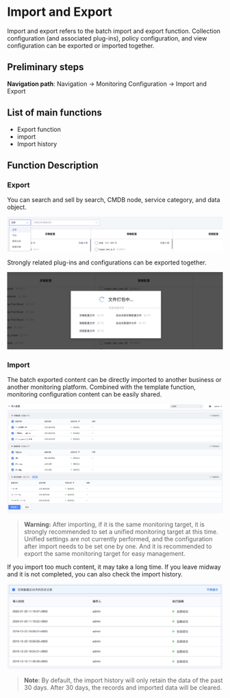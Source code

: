 # Import and Export

Import and export refers to the batch import and export function. Collection configuration (and associated plug-ins), policy configuration, and view configuration can be exported or imported together.

## Preliminary steps

**Navigation path**: Navigation → Monitoring Configuration → Import and Export

## List of main functions

* Export function
* import
* Import history

## Function Description

### Export

You can search and sell by search, CMDB node, service category, and data object.

![-w2021](media/15799556373058.jpg)

Strongly related plug-ins and configurations can be exported together.

![-w2021](media/15799559459301.jpg)

### Import

The batch exported content can be directly imported to another business or another monitoring platform. Combined with the template function, monitoring configuration content can be easily shared.

![-w2021](media/15754475058661.jpg)

> **Warning:** After importing, if it is the same monitoring target, it is strongly recommended to set a unified monitoring target at this time. Unified settings are not currently performed, and the configuration after import needs to be set one by one. And it is recommended to export the same monitoring target for easy management.

If you import too much content, it may take a long time. If you leave midway and it is not completed, you can also check the import history.

![-w2021](media/15799568641367.jpg)

> **Note**: By default, the import history will only retain the data of the past 30 days. After 30 days, the records and imported data will be cleared.
